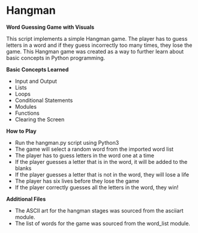 # Hangman

**Word Guessing Game with Visuals**

This script implements a simple Hangman game. The player has to guess letters in a word and if they guess incorrectly too many times, they lose the game. This Hangman game was created as a way to further learn about basic concepts in Python programming.

**Basic Concepts Learned**

- Input and Output
- Lists
- Loops
- Conditional Statements
- Modules
- Functions
- Clearing the Screen

**How to Play**

- Run the hangman.py script using Python3
- The game will select a random word from the imported word list
- The player has to guess letters in the word one at a time
- If the player guesses a letter that is in the word, it will be added to the blanks
- If the player guesses a letter that is not in the word, they will lose a life
- The player has six lives before they lose the game
- If the player correctly guesses all the letters in the word, they win!

**Additional Files**

- The ASCII art for the hangman stages was sourced from the asciiart module.
- The list of words for the game was sourced from the word_list module.
